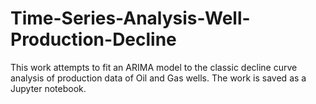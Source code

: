 # Time-Series-Analysis-Well-Production-Decline
This work attempts to fit an ARIMA model to the classic decline curve analysis of production data of Oil and Gas wells. The work is saved as a Jupyter notebook.

